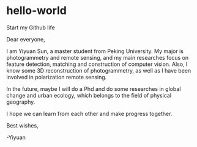 # hello-world
Start my Github life

Dear everyone,

I am Yiyuan Sun, a master student from Peking University. My major is photogrammetry and remote sensing, and my main researches focus on feature detection, matching and construction of computer vision. Also, I know some 3D reconstruction of photogrammetry, as well as I have been involved in polarization remote sensing.

In the future, maybe I will do a Phd and do some researches in global change and urban ecology, which belongs to the field of physical geography. 

I hope we can learn from each other and make progress together.

Best wishes,

-Yiyuan
